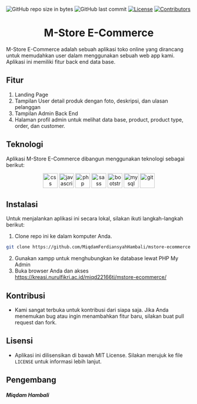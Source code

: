 ![GitHub repo size in bytes](https://img.shields.io/github/repo-size/MiqdamFerdiansyahHambali/mstore-ecommerce?style=flat-square)
![GitHub last commit](https://img.shields.io/github/last-commit/MiqdamFerdiansyahHambali/mstore-ecommerce.svg?style=flat-square)
[![License](https://img.shields.io/github/license/MiqdamFerdiansyahHambali/mstore-ecommerce?style=flat-square)](LICENSE)
[![Contributors](https://img.shields.io/badge/all_contributors-1-green.svg?style=flat-square)](#contributors-)
<h1 align="center">M-Store E-Commerce</h1>
<p>
M-Store E-Commerce adalah sebuah aplikasi toko online yang dirancang untuk memudahkan user dalam menggunakan sebuah web app kami. Aplikasi ini memiliki fitur back end data base.
</p>

## Fitur

1. Landing Page
2. Tampilan User detail produk dengan foto, deskripsi, dan ulasan pelanggan
3. Tampilan Admin Back End
4. Halaman profil admin untuk melihat data base, product, product type, order, dan customer.

## Teknologi

Aplikasi M-Store E-Commerce dibangun menggunakan teknologi sebagai berikut:
<p align="center">
    <img src="https://cdn.jsdelivr.net/gh/devicons/devicon/icons/css3/css3-plain.svg" title="CSS3" alt="css" width="40" height="40" />
    <img src="https://cdn.jsdelivr.net/gh/devicons/devicon/icons/javascript/javascript-plain.svg" title="Javascript" alt="javascript" width="40" height="40" />
    <img src="https://cdn.jsdelivr.net/gh/devicons/devicon/icons/php/php-plain.svg" title="PHP" alt="php" width="40" height="40" />
    <img src="https://cdn.jsdelivr.net/gh/devicons/devicon/icons/sass/sass-original.svg" title="Sass" alt="sass" width="40" height="40" />
    <img src="https://cdn.jsdelivr.net/gh/devicons/devicon/icons/bootstrap/bootstrap-original.svg" title="Bootstrap" alt="bootstrap" width="40" height="40" />
    <img src="https://cdn.jsdelivr.net/gh/devicons/devicon/icons/mysql/mysql-plain.svg" title="MySQL" alt="mysql" width="40" height="40" />
    <img src="https://cdn.jsdelivr.net/gh/devicons/devicon/icons/git/git-original.svg" title="GIT" alt="git" width="40" height="40" />
</p>

## Instalasi

Untuk menjalankan aplikasi ini secara lokal, silakan ikuti langkah-langkah berikut:

1. Clone repo ini ke dalam komputer Anda.

```bash
git clone https://github.com/MiqdamFerdiansyahHambali/mstore-ecommerce
```

2. Gunakan xampp untuk menghubungkan ke database lewat PHP My Admin
3. Buka browser Anda dan akses https://kreasi.nurulfikri.ac.id/miqd22166ti/mstore-ecommerce/

## Kontribusi

- Kami sangat terbuka untuk kontribusi dari siapa saja. Jika Anda menemukan bug atau ingin menambahkan fitur baru, silakan buat pull request dan fork.

## Lisensi

- Aplikasi ini dilisensikan di bawah MIT License. Silakan merujuk ke file `LICENSE` untuk informasi lebih lanjut.

## Pengembang

<h5>Miqdam Hambali</h5>
